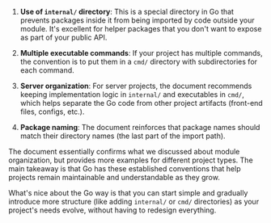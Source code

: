 1. **Use of `internal/` directory**: This is a special directory in Go that prevents packages inside it from being imported by code outside your module. It's excellent for helper packages that you don't want to expose as part of your public API.

2. **Multiple executable commands**: If your project has multiple commands, the convention is to put them in a `cmd/` directory with subdirectories for each command.

3. **Server organization**: For server projects, the document recommends keeping implementation logic in `internal/` and executables in `cmd/`, which helps separate the Go code from other project artifacts (front-end files, configs, etc.).

4. **Package naming**: The document reinforces that package names should match their directory names (the last part of the import path).

The document essentially confirms what we discussed about module organization, but provides more examples for different project types. The main takeaway is that Go has these established conventions that help projects remain maintainable and understandable as they grow.

What's nice about the Go way is that you can start simple and gradually introduce more structure (like adding `internal/` or `cmd/` directories) as your project's needs evolve, without having to redesign everything.
